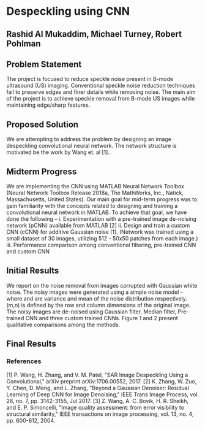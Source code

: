 # Despeckling using CNN
## Rashid Al Mukaddim, Michael Turney, Robert Pohlman

## Problem Statement
The project is focused to reduce speckle noise present in B-mode ultrasound (US) imaging. Conventional speckle noise reduction techniques fail to preserve edges and finer details while removing noise. The main aim of the project is to achieve speckle removal from B-mode US images while maintaining edge/sharp features.  

## Proposed Solution
We are attempting to address the problem by designing an image despeckling convolutional neural network. The network structure is motivated be the work by Wang et. al [1].

## Midterm Progress
We are implementing the CNN using MATLAB Neural Network Toolbox (Neural Network Toolbox Release 2018a, The MathWorks, Inc., Natick, Massachusetts, United States). Our main goal for mid-term progress was to gain familiarity with the concepts related to designing and training a convolutional neural network in MATLAB. To achieve that goal, we have done the following – 
i.	Experimentation with a pre-trained image de-noising network (pCNN) available from MATLAB [2]
ii.	Design and train a custom CNN (cCNN) for additive Gaussian noise [1]. (Network was trained using a small dataset of 30 images, utilizing 512 - 50x50 patches from each image.)
iii.	Performance comparison among conventional filtering, pre-trained CNN and custom CNN

## Initial Results
We report on the noise removal from images corrupted with Gaussian white noise. The noisy images were generated using a simple noise model -   where  and   are variance and mean of the noise distribution respectively. (m,n) is defined by the row and column dimensions of the original image. The noisy images are de-noised using Gaussian filter, Median filter, Pre-trained CNN and three custom trained CNNs. Figure 1 and 2 present qualitative comparisons among the methods. 

## Final Results


### References
[1]	P. Wang, H. Zhang, and V. M. Patel, "SAR Image Despeckling Using a Convolutional," arXiv preprint arXiv:1706.00552, 2017.
[2]	K. Zhang, W. Zuo, Y. Chen, D. Meng, and L. Zhang, "Beyond a Gaussian Denoiser: Residual Learning of Deep CNN for Image Denoising," IEEE Trans Image Process, vol. 26, no. 7, pp. 3142-3155, Jul 2017.
[3]	Z. Wang, A. C. Bovik, H. R. Sheikh, and E. P. Simoncelli, "Image quality assessment: from error visibility to structural similarity," IEEE transactions on image processing, vol. 13, no. 4, pp. 600-612, 2004.
